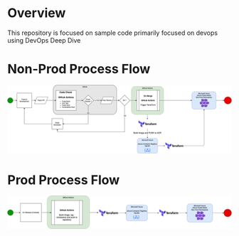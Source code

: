 # Overview
This repository is focused on sample code primarily focused on devops using DevOps Deep Dive

# Non-Prod Process Flow
![Non Prod](/images/DevOps_Process-Non-Prod.png)


# Prod Process Flow
![Prod](/images/DevOps_Process-Prod.png)


